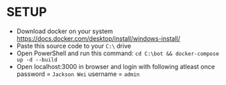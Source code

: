 # SETUP

- Download docker on your system https://docs.docker.com/desktop/install/windows-install/
- Paste this source code to your `C:\` drive
- Open PowerShell and run this command:
  `cd C:\bot && docker-compose up -d --build`
- Open localhost:3000 in browser and login with following atleast once
  password = `Jackson Wei`
  username = `admin`
